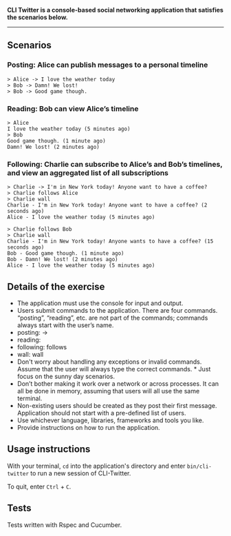 **CLI Twitter is a console-based social networking application that satisfies the scenarios below.**

---

## Scenarios

### Posting: Alice can publish messages to a personal timeline

    > Alice -> I love the weather today
    > Bob -> Damn! We lost!
    > Bob -> Good game though.

### Reading: Bob can view Alice’s timeline

    > Alice
    I love the weather today (5 minutes ago)
    > Bob
    Good game though. (1 minute ago)
    Damn! We lost! (2 minutes ago)

### Following: Charlie can subscribe to Alice’s and Bob’s timelines, and view an aggregated list of all subscriptions

    > Charlie -> I'm in New York today! Anyone want to have a coffee?
    > Charlie follows Alice
    > Charlie wall
    Charlie - I'm in New York today! Anyone want to have a coffee? (2 seconds ago)
    Alice - I love the weather today (5 minutes ago)

    > Charlie follows Bob
    > Charlie wall
    Charlie - I'm in New York today! Anyone wants to have a coffee? (15 seconds ago)
    Bob - Good game though. (1 minute ago)
    Bob - Damn! We lost! (2 minutes ago)
    Alice - I love the weather today (5 minutes ago)

## Details of the exercise

* The application must use the console for input and output.
* Users submit commands to the application. There are four commands. “posting”, “reading”, etc. are not part of the commands; commands always start with the user’s name.
* posting: <user name> -> <message>
* reading: <user name>
* following: <user name> follows <another user>
* wall: <user name> wall
* Don't worry about handling any exceptions or invalid commands. Assume that the user will always type the correct commands. * Just focus on the sunny day scenarios.
* Don’t bother making it work over a network or across processes. It can all be done in memory, assuming that users will all use the same terminal.
* Non-existing users should be created as they post their first message. Application should not start with a pre-defined list of users.
* Use whichever language, libraries, frameworks and tools you like.
* Provide instructions on how to run the application.

## Usage instructions

With your terminal, ``cd`` into the application's directory and enter ``bin/cli-twitter`` to run a new session of CLI-Twitter.

To quit, enter ``Ctrl`` + ``C``.

## Tests

Tests written with Rspec and Cucumber.
